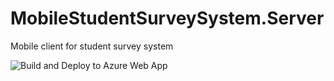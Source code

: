# MobileStudentSurveySystem.Server
Mobile client for student survey system

![Build and Deploy to Azure Web App](https://github.com/parvex/StudentSurveySystem.Server/workflows/Build%20and%20Deploy%20to%20Azure%20Web%20App/badge.svg)